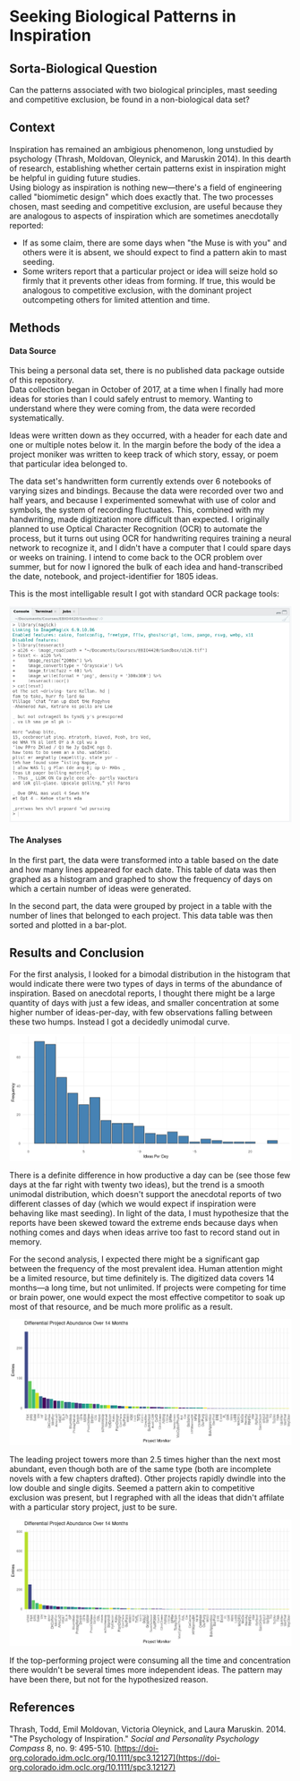 # Seeking Biological Patterns in Inspiration

## Sorta-Biological Question

Can the patterns associated with two biological principles, mast seeding and competitive exclusion, be found in a non-biological data set?

## Context

Inspiration has remained an ambigious phenomenon, long unstudied by psychology (Thrash, Moldovan, Oleynick, and Maruskin 2014). In this dearth of research, establishing whether certain patterns exist in inspiration might be helpful in guiding future studies.  
Using biology as inspiration is nothing new—there's a field of engineering called "biomimetic design" which does exactly that. The two processes chosen, mast seeding and competitive exclusion, are useful because they are analogous to aspects of inspiration which are sometimes anecdotally reported:
* If as some claim, there are some days when "the Muse is with you" and others were it is absent, we should expect to find a pattern akin to mast seeding. 
* Some writers report that a particular project or idea will seize hold so firmly that it prevents other ideas from forming. If true, this would be analogous to competitive exclusion, with the dominant project outcompeting others for limited attention and time.

## Methods

#### Data Source

This being a personal data set, there is no published data package outside of this repository.  
Data collection began in October of 2017, at a time when I finally had more ideas for stories than I could safely entrust to memory. Wanting to understand where they were coming from, the data were recorded systematically.

Ideas were written down as they occurred, with a header for each date and one or multiple notes below it. In the margin before the body of the idea a project moniker was written to keep track of which story, essay, or poem that particular idea belonged to.

The data set's handwritten form currently extends over 6 notebooks of varying sizes and bindings. Because the data were recorded over two and half years, and because I experimented somewhat with use of color and symbols, the system of recording fluctuates. This, combined with my handwriting, made digitization more difficult than expected. I originally planned to use Optical Character Recognition (OCR) to automate the process, but it turns out using OCR for handwriting requires training a neural network to recognize it, and I didn't have a computer that I could spare days or weeks on training. I intend to come back to the OCR problem over summer, but for now I ignored the bulk of each idea and hand-transcribed the date, notebook, and project-identifier for 1805 ideas.

This is the most intelligable result I got with standard OCR package tools:

![I swear the original text is in English](https://raw.githubusercontent.com/pauleymg/compBioLabsAndHW/master/IndependentProject/OCRoutput.png)

#### The Analyses

In the first part, the data were transformed into a table based on the date and how many lines appeared for each date. This table of data was then graphed as a histogram and graphed to show the frequency of days on which a certain number of ideas were generated.

In the second part, the data were grouped by project in a table with the number of lines that belonged to each project. This data table was then sorted and plotted in a bar-plot.

## Results and Conclusion

For the first analysis, I looked for a bimodal distribution in the histogram that would indicate there were two types of days in terms of the abundance of inspiration. Based on anecdotal reports, I thought there might be a large quantity of days with just a few ideas, and smaller concentration at some higher number of ideas-per-day, with few observations falling between these two humps. Instead I got a decidedly unimodal curve.

![Not even slightly bimodal](https://raw.githubusercontent.com/pauleymg/compBioLabsAndHW/master/IndependentProject/IdeaPerDayFreq.png)

There is a definite difference in how productive a day can be (see those few days at the far right with twenty two ideas), but the trend is a smooth unimodal distribution, which doesn't support the anecdotal reports of two different classes of day (which we would expect if inspiration were behaving like mast seeding). In light of the data, I must hypothesize that the reports have been skewed toward the extreme ends because days when nothing comes and days when ideas arrive too fast to record stand out in memory.

For the second analysis, I expected there might be a significant gap between the frequency of the most prevalent idea. Human attention might be a limited resource, but time definitely is. The digitized data covers 14 months—a long time, but not unlimited. If projects were competing for time or brain power, one would expect the most effective competitor to soak up most of that resource, and be much more prolific as a result.

![Project "F&K" more than doubles next most abundant project](https://raw.githubusercontent.com/pauleymg/compBioLabsAndHW/master/IndependentProject/ProjectCompetition.png)

The leading project towers more than 2.5 times higher than the next most abundant, even though both are of the same type (both are incomplete novels with a few chapters drafted). Other projects rapidly dwindle into the low double and single digits. Seemed a pattern akin to competitive exclusion was present, but I regraphed with all the ideas that didn't affilate with a particular story project, just to be sure.

![Hypothesis doesn't feel so good](https://raw.githubusercontent.com/pauleymg/compBioLabsAndHW/master/IndependentProject/UNASvsProjects.png)

If the top-performing project were consuming all the time and concentration there wouldn't be several times more independent ideas. The pattern may have been there, but not for the hypothesized reason.

## References

Thrash, Todd, Emil Moldovan, Victoria Oleynick, and Laura Maruskin. 2014. "The Psychology of Inspiration." _Social and Personality Psychology Compass_ 8, no. 9: 495-510. [https://doi-org.colorado.idm.oclc.org/10.1111/spc3.12127](https://doi-org.colorado.idm.oclc.org/10.1111/spc3.12127)
